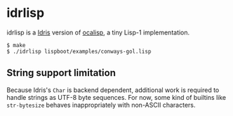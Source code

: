 idrlisp
==

idrlisp is a [Idris](https://www.idris-lang.org/) version of [ocalisp](https://github.com/yubrot/ocalisp), a tiny Lisp-1 implementation.

    $ make
    $ ./idrlisp lispboot/examples/conways-gol.lisp

## String support limitation

Because Idris's `Char` is backend dependent, additional work is required to handle strings as UTF-8 byte sequences. For now, some kind of builtins like `str-bytesize` behaves inappropriately with non-ASCII characters.

